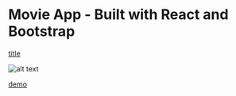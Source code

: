# Movie App - Built with React and Bootstrap

[title](https://portfolio-next-js-iota.vercel.app/_next/image?url=%2Fassets%2Fmovieapp.png&w=1920&q=75)

![alt text](https://portfolio-next-js-iota.vercel.app/_next/image?url=%2Fassets%2Fmovieapp.png&w=1920&q=75)

[demo](https://moviehub56.netlify.app/)
